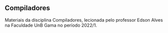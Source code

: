 ## Compiladores

Materiais da disciplina Compiladores, lecionada pelo professor Edson Alves na Faculdade UnB Gama no período 2022/1.
